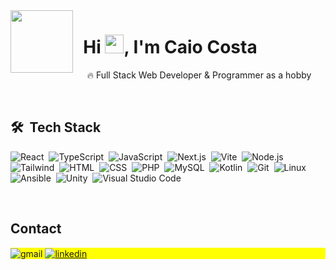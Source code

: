 <img align="left" src="https://media.giphy.com/media/M9gbBd9nbDrOTu1Mqx/giphy.gif" width="100"/>

<h1 align="left">&nbsp;&nbsp;Hi <img src="https://raw.githubusercontent.com/kaueMarques/kaueMarques/master/hi.gif" height="30px">, I'm Caio Costa</h1>

&nbsp;&nbsp;&nbsp;&nbsp; 🔥 Full Stack Web Developer & Programmer as a hobby

<br>

## 🛠 &nbsp;Tech Stack

![React](https://img.shields.io/badge/-React-05122A?style=flat-square&logo=react)&nbsp;
![TypeScript](https://img.shields.io/badge/-TypeScript-05122A?style=flat-square&logo=typescript)&nbsp;
![JavaScript](https://img.shields.io/badge/-JavaScript-05122A?style=flat-square&logo=javascript)&nbsp;
![Next.js](https://img.shields.io/badge/-Next.js-05122A?style=flat-square&logo=next.js)&nbsp;
![Vite](https://img.shields.io/badge/-Vite-05122A?style=flat-square&logo=vite)&nbsp;
![Node.js](https://img.shields.io/badge/-Node.js-05122A?style=flat-square&logo=node.js)&nbsp;
![Tailwind](https://img.shields.io/badge/-Tailwind%20CSS-05122A?style=flat-square&logo=tailwindcss)&nbsp;
![HTML](https://img.shields.io/badge/-HTML-05122A?style=flat-square&logo=HTML5)&nbsp;
![CSS](https://img.shields.io/badge/-CSS-05122A?style=flat-square&logo=CSS3&logoColor=1572B6)&nbsp;
![PHP](https://img.shields.io/badge/-PHP-05122A?style=flat-square&logo=php)&nbsp;
![MySQL](https://img.shields.io/badge/-MySQL-05122A?style=flat-square&logo=mysql)&nbsp;
![Kotlin](https://img.shields.io/badge/-Kotlin-05122A?style=flat-square&logo=kotlin)&nbsp;
![Git](https://img.shields.io/badge/-Git-05122A?style=flat-square&logo=git)&nbsp;
![Linux](https://img.shields.io/badge/-Linux-05122A?style=flat-square&logo=linux)&nbsp;
![Ansible](https://img.shields.io/badge/-Ansible-05122A?style=flat-square&logo=ansible)&nbsp;
![Unity](https://img.shields.io/badge/-Unity-05122A?style=flat-square&logo=unity)&nbsp;
![Visual Studio Code](https://img.shields.io/badge/-Visual%20Studio%20Code-05122A?style=flat-square&logo=visual-studio-code&logoColor=007ACC)&nbsp;

<br>

## Contact

<p align="left" style="background:yellow">
  <img align="center" src="https://img.shields.io/badge/-caiocrrodrigues2004@gmail.com-05122A?style=flat-square&logo=gmail" alt="gmail"/>
  
  <a href="https://linkedin.com/in/caioreigot/" target="_blank">
    <img align="center" src="https://img.shields.io/badge/-caioreigot-05122A?style=flat-square&logo=linkedin" alt="linkedin"/>
  </a>
</p>
